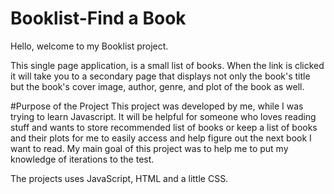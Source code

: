 # Booklist-Find a Book

Hello, welcome to my Booklist project.

This single page application, is a small list of books. When the link is clicked it will take you to a secondary page that displays not only the book's title but the book's cover image, author, genre, and plot of the book as well. 

#Purpose of the Project
This project was developed by me, while I was trying to learn Javascript. It will be helpful for someone who loves reading stuff and wants to store recommended list of books or keep a list of books and their plots for me to easily access and help figure out the next book I want to read. My main goal of this project was to help me to put my knowledge of iterations to the test. 

The projects uses JavaScript, HTML and a little CSS. 
